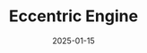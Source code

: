 ---  
layout: startup_page  
title: "Eccentric Engine"  
id: "weareeccentric.com"  
permalink: "/eccentricengineweareeccentric.com01152025/"  
website: "https://weareeccentric.com/"  
funding_round: "Pre-Series A"  
funding_amount: "$5M"  
investors: "Exfinity Venture Partners, Arkam Ventures"  
about: "Eccentric Engine is a 3D technology partner for automotive companies. They created the One3D platform, a real-time 3D rendering platform that transforms OEM 3D CAD models into immersive retail experiences for car buyers. This platform is deployed across thousands of dealer stores globally, enhancing the vehicle-buying experience."  
markets: "Automotive, 3D Visualization, AI, SaaS, Business/Productivity Software"  
hq: "Mumbai, Maharashtra, India"  
founded_year: "2012"  
linkedin: "https://www.linkedin.com/company/weareeccentric"  
twitter: "https://twitter.com/EccentricEngine"  
instagram: ""  
facebook: "https://www.facebook.com/EccentricEngine"  
crunchbase: "https://www.crunchbase.com/organization/eccentric"  
pitchbook: "https://pitchbook.com/profiles/company/530556-67"  

date_display: "15-Jan-2025"  
date: "2025-01-15"

# SEO Optimization  
meta_title: "Eccentric Engine - Pre-Series A Funding ($5M)"  
meta_description: "Eccentric Engine, Eccentric Engine is a 3D technology partner for automotive companies. They created the One3D platform, a real-time 3D rendering platform that transfor..."  
meta_keywords: "Eccentric Engine, Automotive, 3D Visualization, AI, SaaS, Business/Productivity Software, Pre-Series A funding"  
canonical_url: "https://startup.projectstartups.com/eccentricengineweareeccentric.com01152025/"  
---